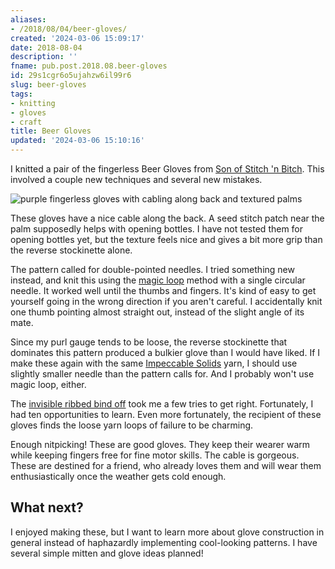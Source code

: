 ```yaml
---
aliases:
- /2018/08/04/beer-gloves/
created: '2024-03-06 15:09:17'
date: 2018-08-04
description: ''
fname: pub.post.2018.08.beer-gloves
id: 29s1cgr6o5ujahzw6il99r6
slug: beer-gloves
tags:
- knitting
- gloves
- craft
title: Beer Gloves
updated: '2024-03-06 15:10:16'
---
```


I knitted a pair of the fingerless Beer Gloves from [Son of Stitch 'n Bitch](https://www.goodreads.com/book/show/170305.Son_of_Stitch_n_Bitch). This involved a couple new techniques and several new mistakes.

<!--more-->

![purple fingerless gloves with cabling along back and textured palms](assets/img/2018/cover-2018-08-04.jpg)

These gloves have a nice cable along the back. A seed stitch patch near the palm supposedly helps with opening bottles. I have not tested them for opening bottles yet, but the texture feels nice and gives a bit more grip than the reverse stockinette alone.

The pattern called for double-pointed needles. I tried something new instead, and knit this using the [magic loop](https://www.craftsy.com/knitting/article/demystifying-the-magic-loop/) method with a single circular needle. It worked well until the thumbs and fingers. It's kind of easy to get yourself going in the wrong direction if you aren't careful. I accidentally knit one thumb pointing almost straight out, instead of the slight angle of its mate.

Since my purl gauge tends to be loose, the reverse stockinette that dominates this pattern produced a bulkier glove than I would have liked. If I make these again with the same [Impeccable Solids](https://www.ravelry.com/yarns/library/loops--threads-impeccable-solids) yarn, I should use slightly smaller needle than the pattern calls for. And I probably won't use magic loop, either.

The [invisible ribbed bind off](https://knitfreedom.com/invisible-ribbed-bind-off/) took me a few tries to get right. Fortunately, I had ten opportunities to learn. Even more fortunately, the recipient of these gloves finds the loose yarn loops of failure to be charming.

Enough nitpicking! These are good gloves. They keep their wearer warm while keeping fingers free for fine motor skills. The cable is gorgeous. These are destined for a friend, who already loves them and will wear them enthusiastically once the weather gets cold enough.

## What next?

I enjoyed making these, but I want to learn more about glove construction in general instead of haphazardly implementing cool-looking patterns. I have several simple mitten and glove ideas planned!